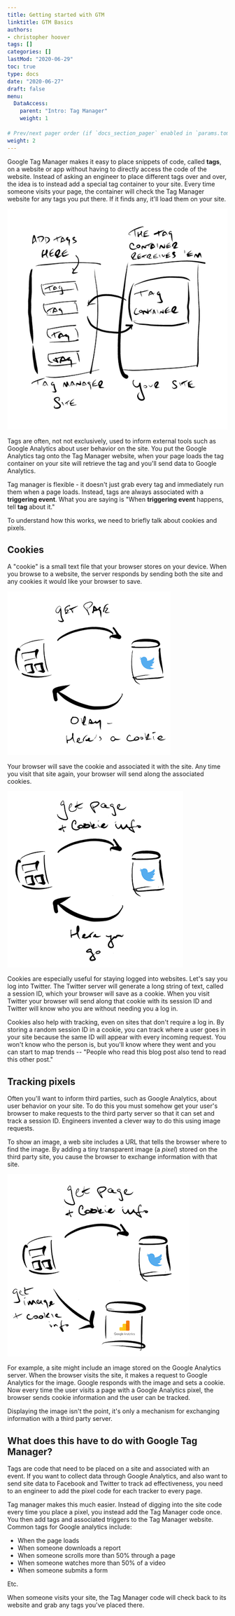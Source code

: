 ```yaml
---
title: Getting started with GTM
linktitle: GTM Basics
authors:
- christopher hoover
tags: []
categories: []
lastMod: "2020-06-29"
toc: true
type: docs
date: "2020-06-27"
draft: false
menu:
  DataAccess:
    parent: "Intro: Tag Manager"
    weight: 1

# Prev/next pager order (if `docs_section_pager` enabled in `params.toml`)
weight: 2
---
```


Google Tag Manager makes it easy to place snippets of code, called **tags**, on a website or app without having to directly access the code of the website. Instead of asking an engineer to place different tags over and over, the idea is to instead add a special tag container to your site. Every time someone visits your page, the container will check the Tag Manager website for any tags you put there. If it finds any, it'll load them on your site.

![GTM getting tags](./GTMa.png)

Tags are often, not not exclusively, used to inform external tools such as Google Analytics about user behavior on the site. You put the Google Analytics tag onto the Tag Manager website, when your page loads the tag container on your site will retrieve the tag and you'll send data to Google Analytics.     

Tag manager is flexible - it doesn't just grab every tag and immediately run them when a page loads. Instead, tags are always associated with a **triggering event**. What you are saying is "When **triggering event** happens, tell **tag** about it."

To understand how this works, we need to briefly talk about cookies and pixels.

## Cookies
A "cookie" is a small text file that your browser stores on your device. When you browse to a website, the server responds by sending both the site and any cookies it would like your browser to save.

![Set cookie](./GTM1.png)

Your browser will save the cookie and associated it with the site. Any time you visit that site again, your browser will send along the associated cookies.

![Send cookie](./GTM2.png)

Cookies are especially useful for staying logged into websites. Let's say you log into Twitter. The Twitter server will generate a long string of text, called a session ID, which your browser will save as a cookie. When you visit Twitter your browser will send along that cookie with its session ID and Twitter will know who you are without needing you a log in.



Cookies also help with tracking, even on sites that don't require a log in. By storing a random session ID in a cookie, you can track where a user goes in your site because the same ID will appear with every incoming request. You won't know who the person is, but you'll know where they went and you can start to map trends -- "People who read this blog post also tend to read this other post."   

## Tracking pixels
Often you'll want to inform third parties, such as Google Analytics, about user behavior on your site. To do this you must somehow get your user's browser to make requests to the third party server so that it can set and track a session ID. Engineers invented a clever way to do this using image requests.  

To show an image, a web site includes a URL that tells the browser where to find the image. By adding a tiny transparent image (a *pixel*) stored on the third party site, you cause the browser to exchange information with that site.

![Get pixel](./GTM3.png)

For example, a site might include an image stored on the Google Analytics server. When the browser visits the site, it makes a request to Google Analytics for the image. Google responds with the image and sets a cookie. Now every time the user visits a page with a Google Analytics pixel, the browser sends cookie information and the user can be tracked.

Displaying the image isn't the point, it's only a mechanism for exchanging information with a third party server.

## What does this have to do with Google Tag Manager?
Tags are code that need to be placed on a site and associated with an event. If you want to collect data through Google Analytics, and also want to send site data to Facebook and Twitter to track ad effectiveness, you need to an engineer to add the pixel code for each tracker to every page.

Tag manager makes this much easier. Instead of digging into the site code every time you place a pixel, you instead add the Tag Manager code once. You then add tags and associated triggers to the Tag Manager website. Common tags for Google analytics include:

* When the page loads
* When someone downloads a report
* When someone scrolls more than 50% through a page
* When someone watches more than 50% of a video
* When someone submits a form

Etc.


When someone visits your site, the Tag Manager code will check back to its website and grab any tags you've placed there.    
